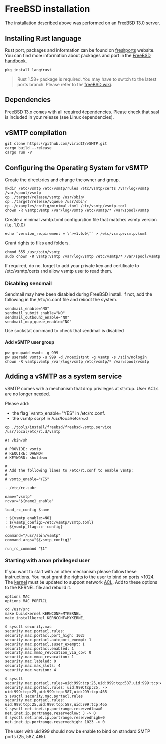# FreeBSD installation

The installation described above was performed on an FreeBSD 13.0 server.

## Installing Rust language

Rust port, packages and information can be found on [freshports] website. You can find more information about packages and port in the [FreeBSD handbook].

[freshports]: https://www.freshports.org/lang/rust/
[FreeBSD handbook]: https://docs.freebsd.org/en/books/handbook/

```shell
pkg install lang/rust
```

> Rust 1.58+ package is required. You may have to switch to the latest ports branch. Please refer to the [freeBSD wiki].

[freeBSD wiki]: https://wiki.freebsd.org/Ports/QuarterlyBranch

## Dependencies

FreeBSD 13.x comes with all required dependencies. Please check that sasl is included in your release (see Linux dependencies).

## vSMTP compilation

```shell
git clone https://github.com/viridIT/vSMTP.git
cargo build --release
cargo run -V
```

## Configuring the Operating System for vSMTP

Create the directories and change the owner and group.

```shell
mkdir /etc/vsmtp /etc/vsmtp/rules /etc/vsmtp/certs /var/log/vsmtp /var/spool/vsmtp
cp ./target/release/vsmtp /usr/sbin/
cp ./target/release/vqueue /usr/sbin/
cp ./examples/config/minimal.toml /etc/vsmtp/vsmtp.toml
chown -R vsmtp:vsmtp /var/log/vsmtp /etc/vsmtp/* /var/spool/vsmtp
```

Create a minimal vsmtp.toml configuration file that matches vsmtp version (i.e. 1.0.0)

```shell
echo "version_requirement = \">=1.0.0\"" > /etc/vsmtp/vsmtp.toml
```

Grant rights to files and folders.

```shell
chmod 555 /usr/sbin/vsmtp
sudo chown -R vsmtp:vsmtp /var/log/vsmtp /etc/vsmtp/* /var/spool/vsmtp
```

If required, do not forget to add your private key and certificate to /etc/vsmtp/certs and allow vsmtp user to read them.

### Disabling sendmail

Sendmail may have been disabled during FreeBSD install. If not, add the following in the /etc/rc.conf file and reboot the system.

```shell
sendmail_enable="NO"
sendmail_submit_enable="NO"
sendmail_outbound_enable="NO"
sendmail_msp_queue_enable="NO"
```

Use sockstat command to check that sendmail is disabled.

#### Add vSMTP user:group

```shell
pw groupadd vsmtp -g 999
pw useradd vsmtp -u 999 -d /noexistent -g vsmtp -s /sbin/nologin
chown -R vsmtp:vsmtp /var/log/vsmtp /etc/vsmtp/* /var/spool/vsmtp
```

## Adding a vSMTP as a system service

vSMTP comes with a mechanism that drop privileges at startup. User ACLs are no longer needed.

Please add:

- the flag `vsmtp_enable="YES" in /etc/rc.conf.
- the vsmtp script in /usr/local/etc/rc.d

```shell
cp ./tools/install/freebsd/freebsd-vsmtp.service /usr/local/etc/rc.d/vsmtp
```

```shell
#! /bin/sh

# PROVIDE: vsmtp
# REQUIRE: DAEMON
# KEYWORD: shutdown

#
# Add the following lines to /etc/rc.conf to enable vsmtp:
#
# vsmtp_enable="YES"

. /etc/rc.subr

name="vsmtp"
rcvar="${name}_enable"

load_rc_config $name

: ${vsmtp_enable:=NO}
: ${vsmtp_config:=/etc/vsmtp/vsmtp.toml}
: ${vsmtp_flags:=--config}

command="/usr/sbin/vsmtp"
command_args="${vsmtp_config}"

run_rc_command "$1"
```

### Starting with a non privileged user

If you want to start with an other mechanism please follow these instructions.
You must grant the rights to the user to bind on ports <1024.
The [kernel] must be updated to support network [ACL].
Add to these options to the KERNEL file and rebuild it.

[kernel]: https://docs.freebsd.org/en/books/handbook/kernelconfig/
[ACL]: https://docs.freebsd.org/en/books/handbook/mac/

```console
options MAC
options MAC_PORTACL
```

```shell
cd /usr/src
make buildkernel KERNCONF=MYKERNEL
make installkernel KERNCONF=MYKERNEL
```

```shell
$ sysctl security.mac
security.mac.portacl.rules:
security.mac.portacl.port_high: 1023
security.mac.portacl.autoport_exempt: 1
security.mac.portacl.suser_exempt: 1
security.mac.portacl.enabled: 1
security.mac.mmap_revocation_via_cow: 0
security.mac.mmap_revocation: 1
security.mac.labeled: 0
security.mac.max_slots: 4
security.mac.version: 4
```

```shell
$ sysctl security.mac.portacl.rules=uid:999:tcp:25,uid:999:tcp:587,uid:999:tcp:465
security.mac.portacl.rules: uid:999:tcp:25, -> uid:999:tcp:25,uid:999:tcp:587,uid:999:tcp:465
$ sysctl security.mac.portacl.rules
security.mac.portacl.rules: uid:999:tcp:25,uid:999:tcp:587,uid:999:tcp:465
$ sysctl net.inet.ip.portrange.reservedlow=0
net.inet.ip.portrange.reservedlow: 0 -> 0
$ sysctl net.inet.ip.portrange.reservedhigh=0
net.inet.ip.portrange.reservedhigh: 1023 -> 0
```

The user with uid 999 should now be enable to bind on standard SMTP ports (25, 587, 465).
